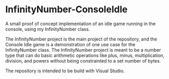 # InfinityNumber-ConsoleIdle
A small proof of concept implementation of an idle game running in the console, using my InfinityNumber class.

The InfinityNumber project is the main project of the repository, and the Console Idle game is a demonstration of one use case for the InfinityNumber class. 
The InfinityNumber project is meant to be a number type that can do basic arithmetic operations like plus, minus, multiplication, division, and powers without being constrainted to a set number of bytes.

The repository is intended to be build with Visual Studio.
